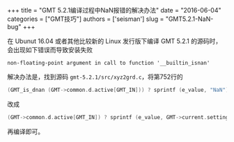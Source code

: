+++
title = "GMT 5.2.1编译过程中NaN报错的解决办法"
date = "2016-06-04"
categories = ["GMT技巧"]
authors = ['seisman']
slug = "GMT5.2.1-NaN-bug"
+++

在 Ubunut 16.04 或者其他比较新的 Linux 发行版下编译 GMT 5.2.1 的源码时，会出现如下错误而导致安装失败

    non-floating-point argument in call to function '__builtin_isnan'

解决办法是，找到源码 `gmt-5.2.1/src/xyz2grd.c`，将第752行的

```C
(GMT_is_dnan (GMT->common.d.active[GMT_IN])) ? sprintf (e_value, "NaN") : sprintf (e_value, GMT->current.setting.format_float_out, GMT->common.d.nan_proxy[GMT_IN]);
```

改成

``` C
(GMT->common.d.active[GMT_IN]) ? sprintf (e_value, GMT->current.setting.format_float_out, GMT->common.d.nan_proxy[GMT_IN]) : sprintf (e_value, "NaN");
```

再编译即可。
